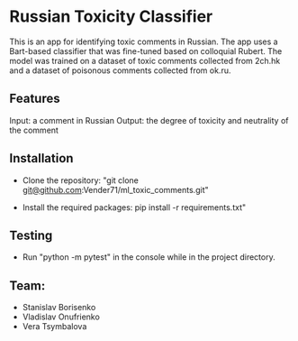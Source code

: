 # Russian Toxicity Classifier

This is an app for identifying toxic comments in Russian. The app uses a Bart-based classifier that was fine-tuned based on colloquial Rubert. The model was trained on a dataset of toxic comments collected from 2ch.hk and a dataset of poisonous comments collected from ok.ru.

## Features

Input: a comment in Russian
Output: the degree of toxicity and neutrality of the comment

## Installation

- Clone the repository: "git clone git@github.com:Vender71/ml_toxic_comments.git"

- Install the required packages: pip install -r requirements.txt"

## Testing

- Run "python -m pytest" in the console while in the project directory.

## Team:
- Stanislav Borisenko
- Vladislav Onufrienko
- Vera Tsymbalova

